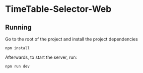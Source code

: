 # TimeTable-Selector-Web

## Running

Go to the root of the project and install the project dependencies
```
npm install
```

Afterwards, to start the server, run:
```
npm run dev
```
